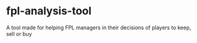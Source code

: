 # fpl-analysis-tool
A tool made for helping FPL managers in their decisions of players to keep, sell or buy
